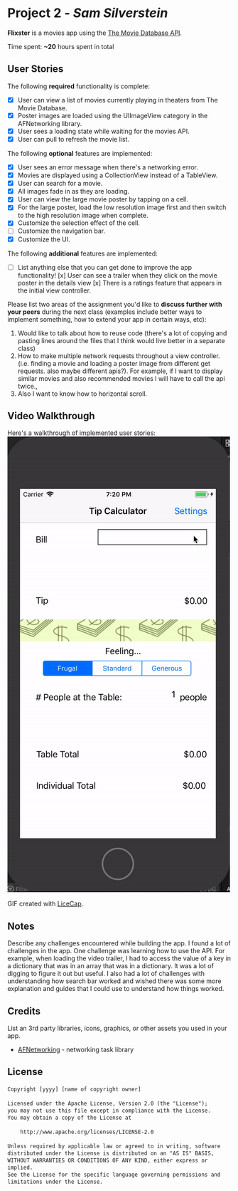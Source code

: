# Project 2 - *Sam Silverstein*

**Flixster** is a movies app using the [The Movie Database API](http://docs.themoviedb.apiary.io/#).

Time spent: **~20** hours spent in total

## User Stories

The following **required** functionality is complete:

- [x] User can view a list of movies currently playing in theaters from The Movie Database.
- [x] Poster images are loaded using the UIImageView category in the AFNetworking library.
- [x] User sees a loading state while waiting for the movies API.
- [x] User can pull to refresh the movie list.

The following **optional** features are implemented:

- [x] User sees an error message when there's a networking error.
- [x] Movies are displayed using a CollectionView instead of a TableView.
- [x] User can search for a movie.
- [x] All images fade in as they are loading.
- [x] User can view the large movie poster by tapping on a cell.
- [x] For the large poster, load the low resolution image first and then switch to the high resolution image when complete.
- [x] Customize the selection effect of the cell.
- [ ] Customize the navigation bar.
- [x] Customize the UI.

The following **additional** features are implemented:

- [ ] List anything else that you can get done to improve the app functionality!
[x] User can see a trailer when they click on the movie poster in the details view
[x] There is a ratings feature that appears in the initial view controller.

Please list two areas of the assignment you'd like to **discuss further with your peers** during the next class (examples include better ways to implement something, how to extend your app in certain ways, etc):

1. Would like to talk about how to reuse code (there's a lot of copying and pasting lines around the files that I think would live better in a separate class)
2. How to make multiple network requests throughout a view controller. (i.e. finding a movie and loading a poster image from different get requests. also maybe different apis?). For example, if I want to display similar movies and also recommended movies I will have to call the api twice., 
3. Also I want to know how to horizontal scroll. 

## Video Walkthrough

Here's a walkthrough of implemented user stories:
![](flixster.gif)

GIF created with [LiceCap](http://www.cockos.com/licecap/).

## Notes

Describe any challenges encountered while building the app.
I found a lot of challenges in the app. One challenge was learning how to use the API. For example, when loading the video trailer, I had to access the value of a key in a dictionary that was in an array that was in a dictionary. It was a lot of digging to figure it out but useful. I also had a lot of challenges with understanding how search bar worked and wished there was some more explanation and guides that I could use to understand how things worked. 

## Credits

List an 3rd party libraries, icons, graphics, or other assets you used in your app.

- [AFNetworking](https://github.com/AFNetworking/AFNetworking) - networking task library

## License

    Copyright [yyyy] [name of copyright owner]

    Licensed under the Apache License, Version 2.0 (the "License");
    you may not use this file except in compliance with the License.
    You may obtain a copy of the License at

        http://www.apache.org/licenses/LICENSE-2.0

    Unless required by applicable law or agreed to in writing, software
    distributed under the License is distributed on an "AS IS" BASIS,
    WITHOUT WARRANTIES OR CONDITIONS OF ANY KIND, either express or implied.
    See the License for the specific language governing permissions and
    limitations under the License.
